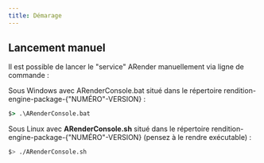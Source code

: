 ```yaml
---
title: Démarage
---
```


## Lancement manuel

Il est possible de lancer le "service" ARender manuellement via ligne de
commande :

<!-- Commentaire nettoyé -->

Sous Windows avec ARenderConsole.bat situé dans le répertoire
rendition-engine-package-\{"NUMÉRO"-VERSION\} :

```cmd
$> .\ARenderConsole.bat
```

Sous Linux avec **ARenderConsole.sh** situé dans le répertoire
rendition-engine-package-\{"NUMÉRO"-VERSION\} (pensez à le rendre exécutable) :

```bash
$> ./ARenderConsole.sh
```

